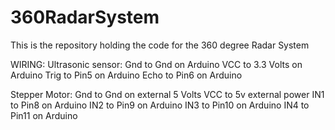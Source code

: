 # 360RadarSystem
This is the repository holding the code for the 360 degree Radar System

WIRING:
Ultrasonic sensor:
Gnd to Gnd on Arduino
VCC to 3.3 Volts on Arduino
Trig to Pin5 on Arduino
Echo to Pin6 on Arduino

Stepper Motor:
Gnd to Gnd on external 5 Volts
VCC to 5v external power
IN1 to Pin8 on Arduino
IN2 to Pin9 on Arduino
IN3 to Pin10 on Arduino
IN4 to Pin11 on Arduino
